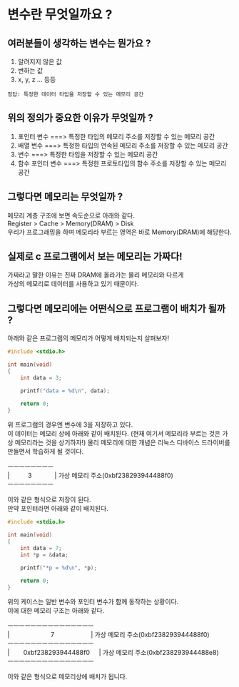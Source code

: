 # 변수란 무엇일까요 ?

## 여러분들이 생각하는 변수는 뭔가요 ?

1. 알려지지 않은 값  
2. 변하는 값  
3. x, y, z ... 등등  

```make
정답: 특정한 데이터 타입을 저장할 수 있는 메모리 공간
```

## 위의 정의가 중요한 이유가 무엇일까 ?

1. 포인터 변수 ===> 특정한 타입의 메모리 주소를 저장할 수 있는 메모리 공간   
2. 배열 변수 ===> 특정한 타입의 연속된 메모리 주소를 저장할 수 있는 메모리 공간  
3. 변수 ===> 특정한 타입을 저장할 수 있는 메모리 공간  
4. 함수 포인터 변수 ===> 특정한 프로토타입의 함수 주소를 저장할 수 있는 메모리 공간  

## 그렇다면 메모리는 무엇일까 ?

메모리 계층 구조에 보면 속도순으로 아래와 같다.  
Register > Cache > Memory(DRAM) > Disk  
우리가 프로그래밍을 하며 메모리라 부르는 영역은 바로 Memory(DRAM)에 해당한다.  

## 실제로 c 프로그램에서 보는 메모리는 가짜다!

가짜라고 말한 이유는 진짜 DRAM에 올라가는 물리 메모리와 다르게  
가상의 메모리로 데이터를 사용하고 있기 때문이다.  

## 그렇다면 메모리에는 어떤식으로 프로그램이 배치가 될까 ?

아래와 같은 프로그램의 메모리가 어떻게 배치되는지 살펴보자!  

```c
#include <stdio.h>

int main(void)
{
	int data = 3;

	printf("data = %d\n", data);

	return 0;
}
```

위 프로그램의 경우엔 변수에 3을 저장하고 있다.  
이 데이터는 메모리 상에 아래와 같이 배치된다.
(현재 여기서 메모리라 부르는 것은 가상 메모리라는 것을 상기하자!)
물리 메모리에 대한 개념은 리눅스 디바이스 드라이버를 만들면서 학습하게 될 것이다.  

ㅡㅡㅡㅡㅡㅡㅡㅡ  
|⠀⠀⠀⠀3⠀⠀⠀⠀⠀| 가상 메모리 주소(0xbf238293944488f0)  
ㅡㅡㅡㅡㅡㅡㅡㅡ  

이와 같은 형식으로 저장이 된다.  
만약 포인터라면 아래와 같이 배치된다.  

```c
#include <stdio.h>

int main(void)
{
	int data = 7;
	int *p = &data;

	printf("*p = %d\n", *p);

	return 0;
}
```

위의 케이스는 일반 변수와 포인터 변수가 함께 동작하는 상황이다.  
이에 대한 메모리 구조는 아래와 같다.  

ㅡㅡㅡㅡㅡㅡㅡㅡㅡㅡㅡㅡㅡㅡㅡ  
|⠀⠀⠀⠀⠀⠀⠀⠀⠀7⠀⠀⠀⠀⠀⠀⠀⠀| 가상 메모리 주소(0xbf238293944488f0)  
ㅡㅡㅡㅡㅡㅡㅡㅡㅡㅡㅡㅡㅡㅡㅡ  
|⠀⠀⠀0xbf238293944488f0⠀⠀| 가상 메모리 주소(0xbf238293944488e8)  
ㅡㅡㅡㅡㅡㅡㅡㅡㅡㅡㅡㅡㅡㅡㅡ  

이와 같은 형식으로 메모리상에 배치가 됩니다.  
